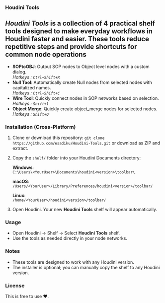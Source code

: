 ### Houdini Tools ###

*Houdini Tools* is a collection of 4 practical shelf tools designed to make everyday workflows in Houdini faster and easier. These tools reduce repetitive steps and provide shortcuts for common node operations
---

- **SOPtoOBJ**: Output SOP nodes to Object level nodes with a custom dialog.<br> *Hotkeys : ```Ctrl+Shift+R```*
- **Null Tool**: Automatically create Null nodes from selected nodes with capitalized names.<br> *Hotkeys : ```Ctrl+Shift+C```*
- **Wire Tool**: Quickly connect nodes in SOP networks based on selection. <br> *Hotkeys :  ```Shift+1```*
- **Object Merge**: Quickly create object_merge nodes for selected nodes.  <br> *Hotkeys :  ```Shift+Q```*

### Installation (Cross-Platform)

1. Clone or download this repository:
   `git clone https://github.com/esadiku/Houdini-Tools.git`
   or download as ZIP and extract.

2. Copy the `shelf/` folder into your Houdini Documents directory:

   **Windows**:  
   `C:\Users\<YourUser>\Documents\houdini<version>\toolbar\`

   **macOS**:  
   `/Users/<YourUser>/Library/Preferences/houdini<version>/toolbar/`

   **Linux**:  
   `/home/<YourUser>/houdini<version>/toolbar/`


3. Open Houdini. Your new **Houdini Tools** shelf will appear automatically.

### Usage

- Open Houdini → Shelf → Select **Houdini Tools** shelf.
- Use the tools as needed directly in your node networks.

### Notes

- These tools are designed to work with any Houdini version.
- The installer is optional; you can manually copy the shelf to any Houdini version.

### License

This is free to use ❤️.
